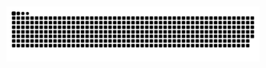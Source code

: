 <picture>
  <source media="(prefers-color-scheme: dark)" srcset="https://raw.githubusercontent.com/Lovefjve/Lovefjve/output/github-contribution-grid-snake-dark.svg">
  <source media="(prefers-color-scheme: light)" srcset="https://raw.githubusercontent.com/Lovefjve/Lovefjve/output/github-contribution-grid-snake.svg">
  <img alt="github contribution grid snake animation" src="https://raw.githubusercontent.com/Lovefjve/Lovefjve/output/github-contribution-grid-snake.svg">
</picture>


